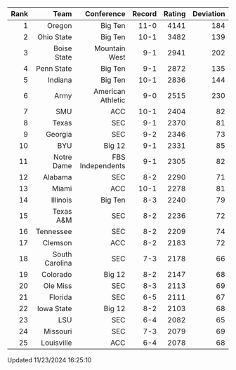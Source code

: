 | Rank  | Team                 | Conference           | Record   | Rating | Deviation |
| ---:  | ---:                 | ---:                 | ---:     | ---:   | ---:      |
| 1     | Oregon               | Big Ten              | 11-0     | 4141   | 184       |
| 2     | Ohio State           | Big Ten              | 10-1     | 3482   | 139       |
| 3     | Boise State          | Mountain West        | 9-1      | 2941   | 202       |
| 4     | Penn State           | Big Ten              | 9-1      | 2872   | 135       |
| 5     | Indiana              | Big Ten              | 10-1     | 2836   | 144       |
| 6     | Army                 | American Athletic    | 9-0      | 2515   | 230       |
| 7     | SMU                  | ACC                  | 10-1     | 2404   | 82        |
| 8     | Texas                | SEC                  | 9-1      | 2370   | 81        |
| 9     | Georgia              | SEC                  | 9-2      | 2346   | 73        |
| 10    | BYU                  | Big 12               | 9-1      | 2331   | 85        |
| 11    | Notre Dame           | FBS Independents     | 9-1      | 2305   | 82        |
| 12    | Alabama              | SEC                  | 8-2      | 2290   | 71        |
| 13    | Miami                | ACC                  | 10-1     | 2278   | 81        |
| 14    | Illinois             | Big Ten              | 8-3      | 2240   | 79        |
| 15    | Texas A&M            | SEC                  | 8-2      | 2236   | 72        |
| 16    | Tennessee            | SEC                  | 8-2      | 2209   | 74        |
| 17    | Clemson              | ACC                  | 8-2      | 2183   | 72        |
| 18    | South Carolina       | SEC                  | 7-3      | 2178   | 66        |
| 19    | Colorado             | Big 12               | 8-2      | 2147   | 68        |
| 20    | Ole Miss             | SEC                  | 8-3      | 2113   | 69        |
| 21    | Florida              | SEC                  | 6-5      | 2111   | 67        |
| 22    | Iowa State           | Big 12               | 8-2      | 2103   | 68        |
| 23    | LSU                  | SEC                  | 6-4      | 2082   | 65        |
| 24    | Missouri             | SEC                  | 7-3      | 2079   | 69        |
| 25    | Louisville           | ACC                  | 6-4      | 2078   | 68        |

Updated 11/23/2024 16:25:10
